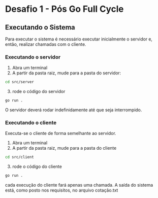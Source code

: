 # Desafio 1 - Pós Go Full Cycle

## Executando o Sistema

Para executar o sistema é necessário executar inicialmente o servidor e, então, realizar chamadas com o cliente.

### **Executando o servidor**

1. Abra um terminal 
2. A partir da pasta raiz, mude para a pasta do servidor:

```bash
cd src/server
```

3. rode o código do servidor

```bash
go run .
```

O servidor deverá rodar indefinidamente até que seja interrompido.

### **Executando o cliente**

Executa-se o cliente de forma semelhante ao servidor.

1. Abra um terminal
2. A partir da pasta raiz, mude para a pasta do cliente
```bash
cd src/client
```
3. rode o código do cliente

```bash
go run .
```

cada execução do cliente fará apenas uma chamada.
A saída do sistema está, como posto nos requisitos, no arquivo cotação.txt